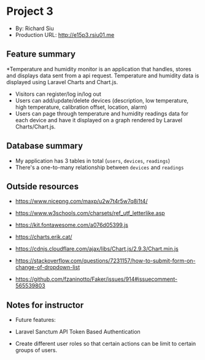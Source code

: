 

# Project 3
+ By: Richard Siu
+ Production URL: <http://e15p3.rsiu01.me>

## Feature summary
*Temperature and humidity monitor is an application that handles, stores and displays data sent from a api request. Temperature and humidity data is displayed using Laravel Charts and Chart.js. 

+ Visitors can register/log in/log out
+ Users can add/update/delete devices (description, low temperature, high temperature, calibration offset, location, alarm)
+ Users can page through temperature and humidity readings data for each device and have it displayed on a graph rendered by Laravel Charts/Chart.js.  

  
## Database summary

+ My application has 3 tables in total (`users`, `devices`, `readings`)
+ There's a one-to-many relationship between `devices` and `readings`

## Outside resources

+ https://www.nicepng.com/maxp/u2w7t4r5w7q8i1t4/

+ https://www.w3schools.com/charsets/ref_utf_letterlike.asp

+ https://kit.fontawesome.com/a076d05399.js

+ https://charts.erik.cat/

+ https://cdnjs.cloudflare.com/ajax/libs/Chart.js/2.9.3/Chart.min.js

+ https://stackoverflow.com/questions/7231157/how-to-submit-form-on-change-of-dropdown-list

+ https://github.com/fzaninotto/Faker/issues/914#issuecomment-565539803
## Notes for instructor
* Future features:
+ Laravel Sanctum API Token Based Authentication 

+ Create different user roles so that certain actions can be limit to certain groups of users. 




